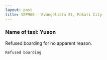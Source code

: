 ```yaml
---
layout: post
title: VEP960 - Evangelista St, Makati City
---
```


### Name of taxi: Yuson

Refused boarding for no apparent reason.

```Refused boarding```
